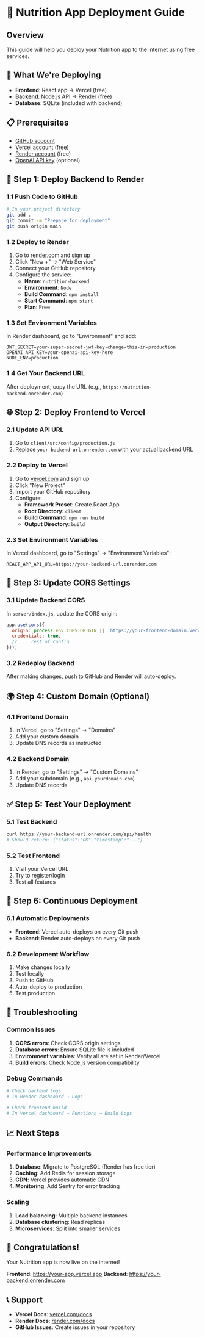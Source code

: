 # 🚀 Nutrition App Deployment Guide

## Overview
This guide will help you deploy your Nutrition app to the internet using free services.

## 🎯 What We're Deploying
- **Frontend**: React app → Vercel (free)
- **Backend**: Node.js API → Render (free)
- **Database**: SQLite (included with backend)

## 📋 Prerequisites
- [GitHub account](https://github.com)
- [Vercel account](https://vercel.com) (free)
- [Render account](https://render.com) (free)
- [OpenAI API key](https://platform.openai.com/api-keys) (optional)

## 🚀 Step 1: Deploy Backend to Render

### 1.1 Push Code to GitHub
```bash
# In your project directory
git add .
git commit -m "Prepare for deployment"
git push origin main
```

### 1.2 Deploy to Render
1. Go to [render.com](https://render.com) and sign up
2. Click "New +" → "Web Service"
3. Connect your GitHub repository
4. Configure the service:
   - **Name**: `nutrition-backend`
   - **Environment**: `Node`
   - **Build Command**: `npm install`
   - **Start Command**: `npm start`
   - **Plan**: Free

### 1.3 Set Environment Variables
In Render dashboard, go to "Environment" and add:
```
JWT_SECRET=your-super-secret-jwt-key-change-this-in-production
OPENAI_API_KEY=your-openai-api-key-here
NODE_ENV=production
```

### 1.4 Get Your Backend URL
After deployment, copy the URL (e.g., `https://nutrition-backend.onrender.com`)

## 🌐 Step 2: Deploy Frontend to Vercel

### 2.1 Update API URL
1. Go to `client/src/config/production.js`
2. Replace `your-backend-url.onrender.com` with your actual backend URL

### 2.2 Deploy to Vercel
1. Go to [vercel.com](https://vercel.com) and sign up
2. Click "New Project"
3. Import your GitHub repository
4. Configure:
   - **Framework Preset**: Create React App
   - **Root Directory**: `client`
   - **Build Command**: `npm run build`
   - **Output Directory**: `build`

### 2.3 Set Environment Variables
In Vercel dashboard, go to "Settings" → "Environment Variables":
```
REACT_APP_API_URL=https://your-backend-url.onrender.com
```

## 🔧 Step 3: Update CORS Settings

### 3.1 Update Backend CORS
In `server/index.js`, update the CORS origin:
```javascript
app.use(cors({
  origin: process.env.CORS_ORIGIN || 'https://your-frontend-domain.vercel.app',
  credentials: true,
  // ... rest of config
}));
```

### 3.2 Redeploy Backend
After making changes, push to GitHub and Render will auto-deploy.

## 🌍 Step 4: Custom Domain (Optional)

### 4.1 Frontend Domain
1. In Vercel, go to "Settings" → "Domains"
2. Add your custom domain
3. Update DNS records as instructed

### 4.2 Backend Domain
1. In Render, go to "Settings" → "Custom Domains"
2. Add your subdomain (e.g., `api.yourdomain.com`)
3. Update DNS records

## ✅ Step 5: Test Your Deployment

### 5.1 Test Backend
```bash
curl https://your-backend-url.onrender.com/api/health
# Should return: {"status":"OK","timestamp":"..."}
```

### 5.2 Test Frontend
1. Visit your Vercel URL
2. Try to register/login
3. Test all features

## 🔄 Step 6: Continuous Deployment

### 6.1 Automatic Deployments
- **Frontend**: Vercel auto-deploys on every Git push
- **Backend**: Render auto-deploys on every Git push

### 6.2 Development Workflow
1. Make changes locally
2. Test locally
3. Push to GitHub
4. Auto-deploy to production
5. Test production

## 🚨 Troubleshooting

### Common Issues
1. **CORS errors**: Check CORS origin settings
2. **Database errors**: Ensure SQLite file is included
3. **Environment variables**: Verify all are set in Render/Vercel
4. **Build errors**: Check Node.js version compatibility

### Debug Commands
```bash
# Check backend logs
# In Render dashboard → Logs

# Check frontend build
# In Vercel dashboard → Functions → Build Logs
```

## 📈 Next Steps

### Performance Improvements
1. **Database**: Migrate to PostgreSQL (Render has free tier)
2. **Caching**: Add Redis for session storage
3. **CDN**: Vercel provides automatic CDN
4. **Monitoring**: Add Sentry for error tracking

### Scaling
1. **Load balancing**: Multiple backend instances
2. **Database clustering**: Read replicas
3. **Microservices**: Split into smaller services

## 🎉 Congratulations!
Your Nutrition app is now live on the internet! 

**Frontend**: https://your-app.vercel.app
**Backend**: https://your-backend.onrender.com

## 📞 Support
- **Vercel Docs**: [vercel.com/docs](https://vercel.com/docs)
- **Render Docs**: [render.com/docs](https://render.com/docs)
- **GitHub Issues**: Create issues in your repository






